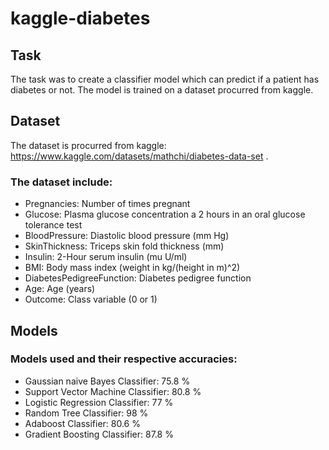 # kaggle-diabetes

## Task
The task was to create a classifier model which can predict if a patient has diabetes or not. The model is trained on a dataset procurred from kaggle. 

## Dataset
The dataset is procurred from kaggle: https://www.kaggle.com/datasets/mathchi/diabetes-data-set .
### The dataset include:
* Pregnancies: Number of times pregnant
* Glucose: Plasma glucose concentration a 2 hours in an oral glucose tolerance test
* BloodPressure: Diastolic blood pressure (mm Hg)
* SkinThickness: Triceps skin fold thickness (mm)
* Insulin: 2-Hour serum insulin (mu U/ml)
* BMI: Body mass index (weight in kg/(height in m)^2)
* DiabetesPedigreeFunction: Diabetes pedigree function
* Age: Age (years)
* Outcome: Class variable (0 or 1)

## Models
### Models used and their respective accuracies:
* Gaussian naive Bayes Classifier: 75.8 %
* Support Vector Machine Classifier: 80.8 %
* Logistic Regression Classifier: 77 %
* Random Tree Classifier: 98 %
* Adaboost Classifier: 80.6 %
* Gradient Boosting Classifier: 87.8 %


